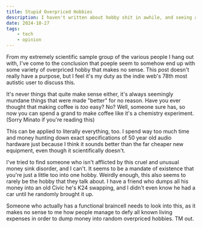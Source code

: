 ```yaml
---
title: Stupid Overpriced Hobbies
description: I haven't written about hobby shit in awhile, and seeing as that was pretty much the first focus of the first posts of this site, it only feels right to return to tradition.
date: 2024-10-27
tags: 
    - tech 
    - opinion
---
```


From my extremely scientific sample group of the various people I hang out with, I've come to the conclusion that poeple seem to somehow end up with some variety of overpriced hobby that makes no sense. This post doesn't really have a purpose, but I feel it's my duty as the indie web's 78th most autistic user to discuss this.

It's never things that quite make sense either, it's always seemingly mundane things that were made "better" for no reason. Have you ever thought that making coffee is *too* easy? No? Well, someone sure has, so now you can spend a grand to make coffee like it's a chemistry experiment. (Sorry Minato if you're reading this)

This can be applied to literally everything, too. I spend way too much time and money hunting down exact specifications of 50 year old audio hardware just because I think it sounds better than the far cheaper new equipment, even though it scientifically doesn't.

I've tried to find someone who isn't afflicted by this cruel and unusual money sink disorder, and I can't. It seems to be a mandate of existence that you're just a little too into one hobby. Weirdly enough, this also seems to rarely be the hobby that they talk about. I have a friend who dumps all his money into an old Civic he's K24 swapping, and I didn't even know he had a car until he randomly brought it up. 

Someone who actually has a functional braincell needs to look into this, as it makes no sense to me how people manage to defy all known living expenses in order to dump money into random overpriced hobbies. TM out.